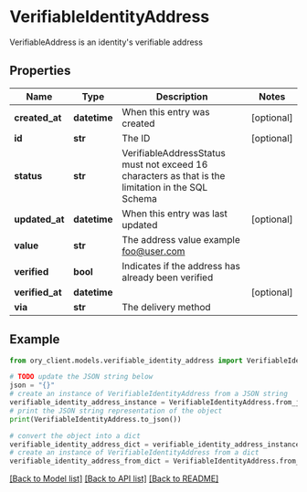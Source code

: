 # VerifiableIdentityAddress

VerifiableAddress is an identity's verifiable address

## Properties

Name | Type | Description | Notes
------------ | ------------- | ------------- | -------------
**created_at** | **datetime** | When this entry was created | [optional] 
**id** | **str** | The ID | [optional] 
**status** | **str** | VerifiableAddressStatus must not exceed 16 characters as that is the limitation in the SQL Schema | 
**updated_at** | **datetime** | When this entry was last updated | [optional] 
**value** | **str** | The address value  example foo@user.com | 
**verified** | **bool** | Indicates if the address has already been verified | 
**verified_at** | **datetime** |  | [optional] 
**via** | **str** | The delivery method | 

## Example

```python
from ory_client.models.verifiable_identity_address import VerifiableIdentityAddress

# TODO update the JSON string below
json = "{}"
# create an instance of VerifiableIdentityAddress from a JSON string
verifiable_identity_address_instance = VerifiableIdentityAddress.from_json(json)
# print the JSON string representation of the object
print(VerifiableIdentityAddress.to_json())

# convert the object into a dict
verifiable_identity_address_dict = verifiable_identity_address_instance.to_dict()
# create an instance of VerifiableIdentityAddress from a dict
verifiable_identity_address_from_dict = VerifiableIdentityAddress.from_dict(verifiable_identity_address_dict)
```
[[Back to Model list]](../README.md#documentation-for-models) [[Back to API list]](../README.md#documentation-for-api-endpoints) [[Back to README]](../README.md)


